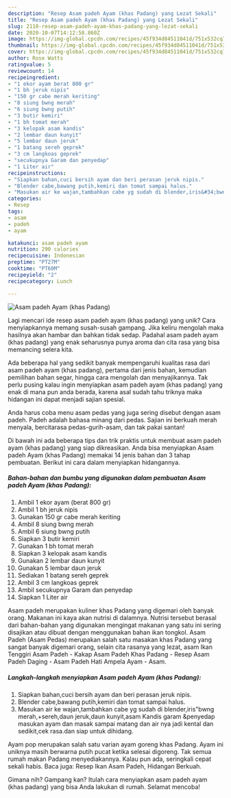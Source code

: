 ```yaml
---
description: "Resep Asam padeh Ayam (khas Padang) yang Lezat Sekali"
title: "Resep Asam padeh Ayam (khas Padang) yang Lezat Sekali"
slug: 2110-resep-asam-padeh-ayam-khas-padang-yang-lezat-sekali
date: 2020-10-07T14:12:58.860Z
image: https://img-global.cpcdn.com/recipes/45f934d84511041d/751x532cq70/asam-padeh-ayam-khas-padang-foto-resep-utama.jpg
thumbnail: https://img-global.cpcdn.com/recipes/45f934d84511041d/751x532cq70/asam-padeh-ayam-khas-padang-foto-resep-utama.jpg
cover: https://img-global.cpcdn.com/recipes/45f934d84511041d/751x532cq70/asam-padeh-ayam-khas-padang-foto-resep-utama.jpg
author: Rose Watts
ratingvalue: 5
reviewcount: 14
recipeingredient:
- "1 ekor ayam berat 800 gr"
- "1 bh jeruk nipis"
- "150 gr cabe merah keriting"
- "8 siung bwng merah"
- "6 siung bwng putih"
- "3 butir kemiri"
- "1 bh tomat merah"
- "3 kelopak asam kandis"
- "2 lembar daun kunyit"
- "5 lembar daun jeruk"
- "1 batang sereh geprek"
- "3 cm langkoas geprek"
- "secukupnya Garam dan penyedap"
- "1 Liter air"
recipeinstructions:
- "Siapkan bahan,cuci bersih ayam dan beri perasan jeruk nipis."
- "Blender cabe,bawang putih,kemiri dan tomat sampai halus."
- "Masukan air ke wajan,tambahkan cabe yg sudah di blender,iris&#34;bwng merah,+sereh,daun jeruk,daun kunyit,asam Kandis garam &amp;penyedap masukan ayam dan masak sampai matang dan air nya jadi kental dan sedikit,cek rasa.dan siap untuk dihidang."
categories:
- Resep
tags:
- asam
- padeh
- ayam

katakunci: asam padeh ayam 
nutrition: 290 calories
recipecuisine: Indonesian
preptime: "PT27M"
cooktime: "PT60M"
recipeyield: "2"
recipecategory: Lunch

---
```



![Asam padeh Ayam (khas Padang)](https://img-global.cpcdn.com/recipes/45f934d84511041d/751x532cq70/asam-padeh-ayam-khas-padang-foto-resep-utama.jpg)

Lagi mencari ide resep asam padeh ayam (khas padang) yang unik? Cara menyiapkannya memang susah-susah gampang. Jika keliru mengolah maka hasilnya akan hambar dan bahkan tidak sedap. Padahal asam padeh ayam (khas padang) yang enak seharusnya punya aroma dan cita rasa yang bisa memancing selera kita.

Ada beberapa hal yang sedikit banyak mempengaruhi kualitas rasa dari asam padeh ayam (khas padang), pertama dari jenis bahan, kemudian pemilihan bahan segar, hingga cara mengolah dan menyajikannya. Tak perlu pusing kalau ingin menyiapkan asam padeh ayam (khas padang) yang enak di mana pun anda berada, karena asal sudah tahu triknya maka hidangan ini dapat menjadi sajian spesial.

Anda harus coba menu asam pedas yang juga sering disebut dengan asam padeh. Padeh adalah bahasa minang dari pedas. Sajian ini berkuah merah menyala, bercitarasa pedas-gurih-asam, dan tak pakai santan!


Di bawah ini ada beberapa tips dan trik praktis untuk membuat asam padeh ayam (khas padang) yang siap dikreasikan. Anda bisa menyiapkan Asam padeh Ayam (khas Padang) memakai 14 jenis bahan dan 3 tahap pembuatan. Berikut ini cara dalam menyiapkan hidangannya.

<!--inarticleads1-->

##### Bahan-bahan dan bumbu yang digunakan dalam pembuatan Asam padeh Ayam (khas Padang):

1. Ambil 1 ekor ayam (berat 800 gr)
1. Ambil 1 bh jeruk nipis
1. Gunakan 150 gr cabe merah keriting
1. Ambil 8 siung bwng merah
1. Ambil 6 siung bwng putih
1. Siapkan 3 butir kemiri
1. Gunakan 1 bh tomat merah
1. Siapkan 3 kelopak asam kandis
1. Gunakan 2 lembar daun kunyit
1. Gunakan 5 lembar daun jeruk
1. Sediakan 1 batang sereh geprek
1. Ambil 3 cm langkoas geprek
1. Ambil secukupnya Garam dan penyedap
1. Siapkan 1 Liter air


Asam padeh merupakan kuliner khas Padang yang digemari oleh banyak orang. Makanan ini kaya akan nutrisi di dalamnya. Nutrisi tersebut berasal dari bahan-bahan yang digunakan mengingat makanan yang satu ini sering disajikan atau dibuat dengan menggunakan bahan ikan tongkol. Asam Padeh (Asam Pedas) merupakan salah satu masakan khas Padang yang sangat banyak digemari orang, selain cita rasanya yang lezat, asam Ikan Tenggiri Asam Padeh - Kakap Asam Padeh Khas Padang - Resep Asam Padeh Daging - Asam Padeh Hati Ampela Ayam - Asam. 

<!--inarticleads2-->

##### Langkah-langkah menyiapkan Asam padeh Ayam (khas Padang):

1. Siapkan bahan,cuci bersih ayam dan beri perasan jeruk nipis.
1. Blender cabe,bawang putih,kemiri dan tomat sampai halus.
1. Masukan air ke wajan,tambahkan cabe yg sudah di blender,iris&#34;bwng merah,+sereh,daun jeruk,daun kunyit,asam Kandis garam &amp;penyedap masukan ayam dan masak sampai matang dan air nya jadi kental dan sedikit,cek rasa.dan siap untuk dihidang.


Ayam pop merupakan salah satu varian ayam goreng khas Padang. Ayam ini uniknya masih berwarna putih pucat ketika selesai digoreng. Tak semua rumah makan Padang menyediakannya. Kalau pun ada, seringkali cepat sekali habis. Baca juga: Resep Ikan Asam Padeh, Hidangan Berkuah. 

Gimana nih? Gampang kan? Itulah cara menyiapkan asam padeh ayam (khas padang) yang bisa Anda lakukan di rumah. Selamat mencoba!
